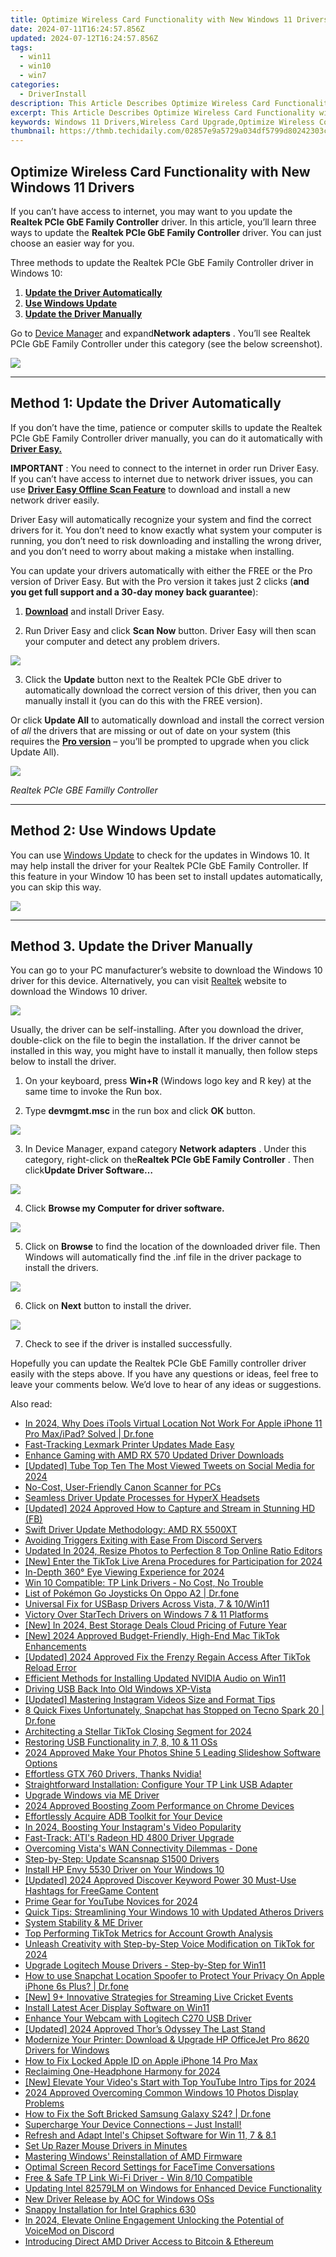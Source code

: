 ```yaml
---
title: Optimize Wireless Card Functionality with New Windows 11 Drivers
date: 2024-07-11T16:24:57.856Z
updated: 2024-07-12T16:24:57.856Z
tags:
  - win11
  - win10
  - win7
categories:
  - DriverInstall
description: This Article Describes Optimize Wireless Card Functionality with New Windows 11 Drivers
excerpt: This Article Describes Optimize Wireless Card Functionality with New Windows 11 Drivers
keywords: Windows 11 Drivers,Wireless Card Upgrade,Optimize Wireless Connectivity,New Windows 11 Drivers Optimization,Improving Wireless Card Functionality,Latest Windows 11 Drivers Installation Guide,Wireless Network Performance Enhancement
thumbnail: https://thmb.techidaily.com/02857e9a5729a034df5799d80242303ce172ee6947ee8ec278b9096d58e3459c.jpg
---
```


## Optimize Wireless Card Functionality with New Windows 11 Drivers

 If you can’t have access to internet, you may want to you update the **Realtek PCIe GbE Family Controller** driver. In this article, you’ll learn three ways to update the **Realtek PCIe GbE Family Controller** driver. You can just choose an easier way for you.

 Three methods to update the Realtek PCIe GbE Family Controller driver in Windows 10:

1. **[Update the Driver Automatically](#m1)**
2. **[Use Windows Update](#m2)**
3. **[Update the Driver Manually](#m3)**

 Go to [Device Manager](https://tools.techidaily.com/drivereasy/download/) and expand**Network adapters** . You’ll see Realtek PCIe GbE Family Controller under this category (see the below screenshot).

![](https://images.drivereasy.com/wp-content/uploads/2018/10/img_5bd01d7cc69b6.jpg)

---

## **Method 1: Update the Driver Automatically**

 If you don’t have the time, patience or computer skills to update the Realtek PCIe GbE Family Controller driver manually,  you can do it automatically with **[Driver Easy.](https://tools.techidaily.com/drivereasy/download/)**

**IMPORTANT** : You need to connect to the internet in order run Driver Easy. If you can’t have access to internet due to network driver issues, you can use **[Driver Easy Offline Scan Feature](https://tools.techidaily.com/drivereasy/download/)**  to download and install a new network driver easily.

 Driver Easy will automatically recognize your system and find the correct drivers for it. You don’t need to know exactly what system your computer is running, you don’t need to risk downloading and installing the wrong driver, and you don’t need to worry about making a mistake when installing.

 You can update your drivers automatically with either the FREE or the Pro version of Driver Easy. But with the Pro version it takes just 2 clicks (**and you get full support and a 30-day money back guarantee**):

 1) **[Download](https://tools.techidaily.com/drivereasy/download/)**   and install Driver Easy.

 2) Run Driver Easy and click **Scan Now**   button. Driver Easy will then scan your computer and detect any problem drivers.

![](https://images.drivereasy.com/wp-content/uploads/2018/10/img_5bd022406e025.jpg)

 3) Click the **Update** button next to the Realtek PCIe GbE driver to automatically download the correct version of this driver, then you can manually install it (you can do this with the FREE version).

 Or click **Update All**  to automatically download and install the correct version of _all_   the drivers that are missing or out of date on your system (this requires the **[Pro version](https://tools.techidaily.com/drivereasy/download/)**  – you’ll be prompted to upgrade when you click Update All).

![](https://images.drivereasy.com/wp-content/uploads/2018/10/img_5bd0225612f41.jpg)

_Realtek PCIe GBE Familly Controller_

---

## Method 2: Use Windows Update

 You can use [Windows Update](https://tools.techidaily.com/drivereasy/download/) to check for the updates in Windows 10\. It may help install the driver for your Realtek PCIe GbE Family Controller. If this feature in your Window 10 has been set to install updates automatically, you can skip this way.

![](https://images.drivereasy.com/wp-content/uploads/2018/10/img_5bd0236547c83.jpg)

---

## Method 3\. Update the Driver Manually

 You can go to your PC manufacturer’s website to download the Windows 10 driver for this device. Alternatively, you can visit [Realtek](http://www.realtek.com/downloads/) website to download the Windows 10 driver.

![](https://images.drivereasy.com/wp-content/uploads/2019/03/image-521.png)

 Usually, the driver can be self-installing. After you download the driver, double-click on the file to begin the installation. If the driver cannot be installed in this way, you might have to install it manually, then follow steps below to install the driver.

 1) On your keyboard, press **Win+R** (Windows logo key and R key) at the same time to invoke the Run box.

 2) Type **devmgmt.msc** in the run box and click **OK** button.

![](https://images.drivereasy.com/wp-content/uploads/2018/10/img_5bd0234c3a594.png)

 3) In Device Manager, expand category **Network adapters** . Under this category, right-click on the**Realtek PCIe GbE Family Controller** . Then click**Update Driver Software…**

![](https://images.drivereasy.com/wp-content/uploads/2018/10/img_5bd023a099bb2.jpg)

 4) Click **Browse my Computer for driver software.**

![](https://images.drivereasy.com/wp-content/uploads/2018/10/img_5bd023ca8557c.jpg)

 5) Click on   **Browse**  to find the location of the downloaded driver file. Then Windows will automatically find the .inf file in the driver package to install the drivers.

![](https://images.drivereasy.com/wp-content/uploads/2018/10/img_5bd023f947709.jpg)

 6) Click on   **Next** button to install the driver.

![](https://images.drivereasy.com/wp-content/uploads/2018/10/img_5bd0244b633c8.jpg)

7) Check to see if the driver is installed successfully.

 Hopefully you can update the Realtek PCIe GbE Familly controller driver easily with the steps above. If you have any questions or ideas, feel free to leave your comments below. We’d love to hear of any ideas or suggestions.

<ins class="adsbygoogle"
     style="display:block"
     data-ad-format="autorelaxed"
     data-ad-client="ca-pub-7571918770474297"
     data-ad-slot="1223367746"></ins>



<ins class="adsbygoogle"
     style="display:block"
     data-ad-client="ca-pub-7571918770474297"
     data-ad-slot="8358498916"
     data-ad-format="auto"
     data-full-width-responsive="true"></ins>



<span class="atpl-alsoreadstyle">Also read:</span>
<div><ul>
<li><a href="https://iphone-location.techidaily.com/in-2024-why-does-itools-virtual-location-not-work-for-apple-iphone-11-pro-maxipad-solved-drfone-by-drfone-virtual-ios/"><u>In 2024, Why Does iTools Virtual Location Not Work For Apple iPhone 11 Pro Max/iPad? Solved | Dr.fone</u></a></li>
<li><a href="https://driver-install.techidaily.com/fast-tracking-lexmark-printer-updates-made-easy/"><u>Fast-Tracking Lexmark Printer Updates Made Easy</u></a></li>
<li><a href="https://driver-install.techidaily.com/enhance-gaming-with-amd-rx-570-updated-driver-downloads/"><u>Enhance Gaming with AMD RX 570 Updated Driver Downloads</u></a></li>
<li><a href="https://twitter-videos.techidaily.com/updated-tube-top-ten-the-most-viewed-tweets-on-social-media-for-2024/"><u>[Updated] Tube Top Ten  The Most Viewed Tweets on Social Media for 2024</u></a></li>
<li><a href="https://driver-install.techidaily.com/no-cost-user-friendly-canon-scanner-for-pcs/"><u>No-Cost, User-Friendly Canon Scanner for PCs</u></a></li>
<li><a href="https://driver-install.techidaily.com/seamless-driver-update-processes-for-hyperx-headsets/"><u>Seamless Driver Update Processes for HyperX Headsets</u></a></li>
<li><a href="https://facebook-videos.techidaily.com/updated-2024-approved-how-to-capture-and-stream-in-stunning-hd-fb/"><u>[Updated] 2024 Approved  How to Capture and Stream in Stunning HD (FB)</u></a></li>
<li><a href="https://driver-install.techidaily.com/swift-driver-update-methodology-amd-rx-5500xt/"><u>Swift Driver Update Methodology: AMD RX 5500XT</u></a></li>
<li><a href="https://tiktok-video-recordings.techidaily.com/avoiding-triggers-exiting-with-ease-from-discord-servers/"><u>Avoiding Triggers  Exiting with Ease From Discord Servers</u></a></li>
<li><a href="https://video-creation-software.techidaily.com/updated-in-2024-resize-photos-to-perfection-8-top-online-ratio-editors/"><u>Updated In 2024, Resize Photos to Perfection 8 Top Online Ratio Editors</u></a></li>
<li><a href="https://tiktok-video-recordings.techidaily.com/new-enter-the-tiktok-live-arena-procedures-for-participation-for-2024/"><u>[New] Enter the TikTok Live Arena  Procedures for Participation for 2024</u></a></li>
<li><a href="https://some-knowledge.techidaily.com/in-depth-360-eye-viewing-experience-for-2024/"><u>In-Depth 360° Eye Viewing Experience for 2024</u></a></li>
<li><a href="https://driver-install.techidaily.com/win-10-compatible-tp-link-drivers-no-cost-no-trouble/"><u>Win 10 Compatible: TP Link Drivers - No Cost, No Trouble</u></a></li>
<li><a href="https://android-pokemon-go.techidaily.com/list-of-pokemon-go-joysticks-on-oppo-a2-drfone-by-drfone-virtual-android/"><u>List of Pokémon Go Joysticks On Oppo A2 | Dr.fone</u></a></li>
<li><a href="https://driver-install.techidaily.com/universal-fix-for-usbasp-drivers-across-vista-7-and-10win11/"><u>Universal Fix for USBasp Drivers Across Vista, 7 & 10/Win11</u></a></li>
<li><a href="https://driver-install.techidaily.com/victory-over-startech-drivers-on-windows-7-and-11-platforms/"><u>Victory Over StarTech Drivers on Windows 7 & 11 Platforms</u></a></li>
<li><a href="https://fox-boxes.techidaily.com/new-in-2024-best-storage-deals-cloud-pricing-of-future-year/"><u>[New] In 2024, Best Storage Deals  Cloud Pricing of Future Year</u></a></li>
<li><a href="https://tiktok-video-recordings.techidaily.com/new-2024-approved-budget-friendly-high-end-mac-tiktok-enhancements/"><u>[New] 2024 Approved  Budget-Friendly, High-End Mac TikTok Enhancements</u></a></li>
<li><a href="https://tiktok-videos.techidaily.com/updated-2024-approved-fix-the-frenzy-regain-access-after-tiktok-reload-error/"><u>[Updated] 2024 Approved  Fix the Frenzy  Regain Access After TikTok Reload Error</u></a></li>
<li><a href="https://driver-install.techidaily.com/efficient-methods-for-installing-updated-nvidia-audio-on-win11/"><u>Efficient Methods for Installing Updated NVIDIA Audio on Win11</u></a></li>
<li><a href="https://driver-install.techidaily.com/driving-usb-back-into-old-windows-xp-vista/"><u>Driving USB Back Into Old Windows XP-Vista</u></a></li>
<li><a href="https://instagram-clips.techidaily.com/updated-mastering-instagram-videos-size-and-format-tips/"><u>[Updated] Mastering Instagram Videos  Size and Format Tips</u></a></li>
<li><a href="https://howto.techidaily.com/8-quick-fixes-unfortunately-snapchat-has-stopped-on-tecno-spark-20-drfone-by-drfone-fix-android-problems-fix-android-problems/"><u>8 Quick Fixes Unfortunately, Snapchat has Stopped on Tecno Spark 20 | Dr.fone</u></a></li>
<li><a href="https://tiktok-clips.techidaily.com/architecting-a-stellar-tiktok-closing-segment-for-2024/"><u>Architecting a Stellar TikTok Closing Segment for 2024</u></a></li>
<li><a href="https://driver-install.techidaily.com/restoring-usb-functionality-in-7-8-10-and-11-oss/"><u>Restoring USB Functionality in 7, 8, 10 & 11 OSs</u></a></li>
<li><a href="https://smart-video-creator.techidaily.com/2024-approved-make-your-photos-shine-5-leading-slideshow-software-options/"><u>2024 Approved Make Your Photos Shine 5 Leading Slideshow Software Options</u></a></li>
<li><a href="https://driver-install.techidaily.com/effortless-gtx-760-drivers-thanks-nvidia/"><u>Effortless GTX 760 Drivers, Thanks Nvidia!</u></a></li>
<li><a href="https://driver-install.techidaily.com/straightforward-installation-configure-your-tp-link-usb-adapter/"><u>Straightforward Installation: Configure Your TP Link USB Adapter</u></a></li>
<li><a href="https://driver-install.techidaily.com/upgrade-windows-via-me-driver/"><u>Upgrade Windows via ME Driver</u></a></li>
<li><a href="https://extra-resources.techidaily.com/2024-approved-boosting-zoom-performance-on-chrome-devices/"><u>2024 Approved  Boosting Zoom Performance on Chrome Devices</u></a></li>
<li><a href="https://driver-install.techidaily.com/1720063339956-effortlessly-acquire-adb-toolkit-for-your-device/"><u>Effortlessly Acquire ADB Toolkit for Your Device</u></a></li>
<li><a href="https://instagram-video-files.techidaily.com/in-2024-boosting-your-instagrams-video-popularity/"><u>In 2024, Boosting Your Instagram's Video Popularity</u></a></li>
<li><a href="https://driver-install.techidaily.com/fast-track-atis-radeon-hd-4800-driver-upgrade/"><u>Fast-Track: ATI's Radeon HD 4800 Driver Upgrade</u></a></li>
<li><a href="https://driver-install.techidaily.com/overcoming-vistas-wan-connectivity-dilemmas-done/"><u>Overcoming Vista's WAN Connectivity Dilemmas - Done</u></a></li>
<li><a href="https://driver-install.techidaily.com/step-by-step-update-scansnap-s1500-drivers/"><u>Step-by-Step: Update Scansnap S1500 Drivers</u></a></li>
<li><a href="https://driver-install.techidaily.com/install-hp-envy-5530-driver-on-your-windows-10/"><u>Install HP Envy 5530 Driver on Your Windows 10</u></a></li>
<li><a href="https://facebook-video-footage.techidaily.com/updated-2024-approved-discover-keyword-power-30-must-use-hashtags-for-freegame-content/"><u>[Updated] 2024 Approved  Discover Keyword Power  30 Must-Use Hashtags for FreeGame Content</u></a></li>
<li><a href="https://facebook-video-share.techidaily.com/prime-gear-for-youtube-novices-for-2024/"><u>Prime Gear for YouTube Novices for 2024</u></a></li>
<li><a href="https://driver-install.techidaily.com/quick-tips-streamlining-your-windows-10-with-updated-atheros-drivers/"><u>Quick Tips: Streamlining Your Windows 10 with Updated Atheros Drivers</u></a></li>
<li><a href="https://driver-install.techidaily.com/system-stability-and-me-driver/"><u>System Stability & ME Driver</u></a></li>
<li><a href="https://tiktok-video-recordings.techidaily.com/top-performing-tiktok-metrics-for-account-growth-analysis/"><u>Top Performing TikTok Metrics for Account Growth Analysis</u></a></li>
<li><a href="https://tiktok-videos.techidaily.com/unleash-creativity-with-step-by-step-voice-modification-on-tiktok-for-2024/"><u>Unleash Creativity with Step-by-Step Voice Modification on TikTok for 2024</u></a></li>
<li><a href="https://driver-install.techidaily.com/upgrade-logitech-mouse-drivers-step-by-step-for-win11/"><u>Upgrade Logitech Mouse Drivers - Step-by-Step for Win11</u></a></li>
<li><a href="https://fake-location.techidaily.com/how-to-use-snapchat-location-spoofer-to-protect-your-privacy-on-apple-iphone-6s-plus-drfone-by-drfone-virtual-ios/"><u>How to use Snapchat Location Spoofer to Protect Your Privacy On Apple iPhone 6s Plus? | Dr.fone</u></a></li>
<li><a href="https://extra-resources.techidaily.com/new-9plus-innovative-strategies-for-streaming-live-cricket-events/"><u>[New] 9+ Innovative Strategies for Streaming Live Cricket Events</u></a></li>
<li><a href="https://driver-install.techidaily.com/install-latest-acer-display-software-on-win11/"><u>Install Latest Acer Display Software on Win11</u></a></li>
<li><a href="https://driver-install.techidaily.com/enhance-your-webcam-with-logitech-c270-usb-driver/"><u>Enhance Your Webcam with Logitech C270 USB Driver</u></a></li>
<li><a href="https://screen-activity-recording.techidaily.com/updated-2024-approved-thors-odyssey-the-last-stand/"><u>[Updated] 2024 Approved  Thor’s Odyssey  The Last Stand</u></a></li>
<li><a href="https://driver-install.techidaily.com/modernize-your-printer-download-and-upgrade-hp-officejet-pro-8620-drivers-for-windows/"><u>Modernize Your Printer: Download & Upgrade HP OfficeJet Pro 8620 Drivers for Windows</u></a></li>
<li><a href="https://apple-account.techidaily.com/how-to-fix-locked-apple-id-on-apple-iphone-14-pro-max-by-drfone-ios/"><u>How to Fix Locked Apple ID on Apple iPhone 14 Pro Max</u></a></li>
<li><a href="https://extra-support.techidaily.com/reclaiming-one-headphone-harmony-for-2024/"><u>Reclaiming One-Headphone Harmony for 2024</u></a></li>
<li><a href="https://facebook-video-share.techidaily.com/new-elevate-your-videos-start-with-top-youtube-intro-tips-for-2024/"><u>[New] Elevate Your Video's Start with Top YouTube Intro Tips for 2024</u></a></li>
<li><a href="https://extra-approaches.techidaily.com/2024-approved-overcoming-common-windows-10-photos-display-problems/"><u>2024 Approved  Overcoming Common Windows 10 Photos Display Problems</u></a></li>
<li><a href="https://howto.techidaily.com/how-to-fix-the-soft-bricked-samsung-galaxy-s24-drfone-by-drfone-fix-android-problems-fix-android-problems/"><u>How to Fix the Soft Bricked Samsung Galaxy S24? | Dr.fone</u></a></li>
<li><a href="https://driver-install.techidaily.com/1720062736144-supercharge-your-device-connections-just-install/"><u>Supercharge Your Device Connections – Just Install!</u></a></li>
<li><a href="https://driver-install.techidaily.com/refresh-and-adapt-intels-chipset-software-for-win-11-7-and-81/"><u>Refresh and Adapt Intel's Chipset Software for Win 11, 7 & 8.1</u></a></li>
<li><a href="https://driver-install.techidaily.com/set-up-razer-mouse-drivers-in-minutes/"><u>Set Up Razer Mouse Drivers in Minutes</u></a></li>
<li><a href="https://driver-install.techidaily.com/mastering-windows-reinstallation-of-amd-firmware/"><u>Mastering Windows' Reinstallation of AMD Firmware</u></a></li>
<li><a href="https://screen-capture.techidaily.com/optimal-screen-record-settings-for-facetime-conversations/"><u>Optimal Screen Record Settings for FaceTime Conversations</u></a></li>
<li><a href="https://driver-install.techidaily.com/free-and-safe-tp-link-wi-fi-driver-win-810-compatible/"><u>Free & Safe TP Link Wi-Fi Driver - Win 8/10 Compatible</u></a></li>
<li><a href="https://driver-install.techidaily.com/updating-intel-82579lm-on-windows-for-enhanced-device-functionality/"><u>Updating Intel 82579LM on Windows for Enhanced Device Functionality</u></a></li>
<li><a href="https://driver-install.techidaily.com/new-driver-release-by-aoc-for-windows-oss/"><u>New Driver Release by AOC for Windows OSs</u></a></li>
<li><a href="https://driver-install.techidaily.com/snappy-installation-for-intel-graphics-630/"><u>Snappy Installation for Intel Graphics 630</u></a></li>
<li><a href="https://discord-videos.techidaily.com/in-2024-elevate-online-engagement-unlocking-the-potential-of-voicemod-on-discord/"><u>In 2024, Elevate Online Engagement  Unlocking the Potential of VoiceMod on Discord</u></a></li>
<li><a href="https://driver-install.techidaily.com/introducing-direct-amd-driver-access-to-bitcoin-and-ethereum/"><u>Introducing Direct AMD Driver Access to Bitcoin & Ethereum</u></a></li>
</ul></div>
